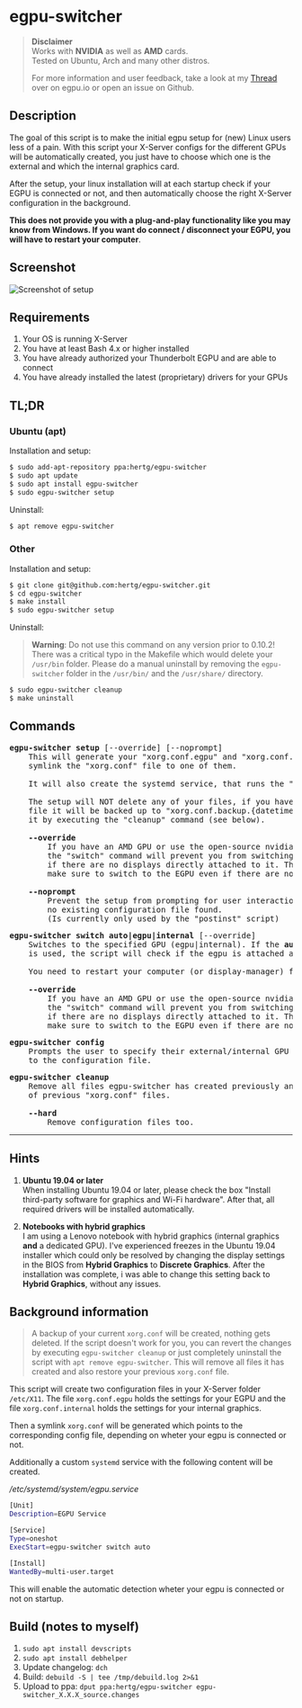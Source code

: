 # egpu-switcher

> **Disclaimer**\
> Works with **NVIDIA** as well as **AMD** cards.\
> Tested on Ubuntu, Arch and many other distros.
>
> For more information and user feedback, take a look at my [Thread](https://egpu.io/forums/thunderbolt-linux-setup/ubuntu-19-04-easy-to-use-setup-script-for-your-egpu/) over on egpu.io or open an issue on Github.

## Description
The goal of this script is to make the initial egpu setup for (new) Linux users less of a pain. With this script your X-Server configs for the different GPUs will be automatically created, you just have to choose which one is the external and which the internal graphics card.

After the setup, your linux installation will at each startup check if your EGPU is connected or not, and then automatically choose the right X-Server configuration in the background.

**This does not provide you with a plug-and-play functionality like you may know from Windows. If you want do connect / disconnect your EGPU, you will have to restart your computer**.

## Screenshot
![Screenshot of setup](https://raw.githubusercontent.com/hertg/egpu-switcher/master/images/screenshot_setup.png)

## Requirements
1. Your OS is running X-Server
1. You have at least Bash 4.x or higher installed
1. You have already authorized your Thunderbolt EGPU and are able to connect
1. You have already installed the latest (proprietary) drivers for your GPUs

## TL;DR

### Ubuntu (apt)
Installation and setup:
```bash
$ sudo add-apt-repository ppa:hertg/egpu-switcher
$ sudo apt update
$ sudo apt install egpu-switcher
$ sudo egpu-switcher setup
```

Uninstall:
```bash
$ apt remove egpu-switcher
```

### Other
Installation and setup:
```bash
$ git clone git@github.com:hertg/egpu-switcher.git
$ cd egpu-switcher
$ make install
$ sudo egpu-switcher setup
```

Uninstall: 
> **Warning**: Do not use this command on any version prior to 0.10.2!
> There was a critical typo in the Makefile which would delete your `/usr/bin` folder. Please do a manual uninstall by removing the `egpu-switcher` folder in the `/usr/bin/` and the `/usr/share/` directory.
```bash
$ sudo egpu-switcher cleanup
$ make uninstall
```

## Commands
<pre>
<b>egpu-switcher setup</b> [--override] [--noprompt]
    This will generate your "xorg.conf.egpu" and "xorg.conf.internal" files and 
    symlink the "xorg.conf" file to one of them.

    It will also create the systemd service, that runs the "switch" command on each startup.

    The setup will NOT delete any of your files, if you have an existing "xorg.conf"
    file it will be backed up to "xorg.conf.backup.{datetime}". You can later revert
    it by executing the "cleanup" command (see below).

    <b>--override</b>
        If you have an AMD GPU or use the open-source nvidia drivers, 
        the "switch" command will prevent you from switching to the EGPU
        if there are no displays directly attached to it. This flag will
        make sure to switch to the EGPU even if there are no displays attached.

    <b>--noprompt</b>
        Prevent the setup from prompting for user interaction if there is
        no existing configuration file found. 
        (Is currently only used by the "postinst" script)
</pre>

<pre>
<b>egpu-switcher switch auto|egpu|internal</b> [--override]
    Switches to the specified GPU (egpu|internal). If the <b>auto</b> parameter 
    is used, the script will check if the egpu is attached and switch accordingly.
    
    You need to restart your computer (or display-manager) for this to take effect.

    <b>--override</b>
        If you have an AMD GPU or use the open-source nvidia drivers, 
        the "switch" command will prevent you from switching to the EGPU
        if there are no displays directly attached to it. This flag will
        make sure to switch to the EGPU even if there are no displays attached.
</pre>

<pre>
<b>egpu-switcher config</b>
    Prompts the user to specify their external/internal GPU and saves their answer
    to the configuration file.
</pre>

<pre>
<b>egpu-switcher cleanup</b>
    Remove all files egpu-switcher has created previously and restore the backup
    of previous "xorg.conf" files.

    <b>--hard</b>
        Remove configuration files too.
</pre>

---

## Hints

1. **Ubuntu 19.04 or later**\
When installing Ubuntu 19.04 or later, please check the box "Install third-party software for graphics and Wi-Fi hardware". After that, all required drivers will be installed automatically.

1. **Notebooks with hybrid graphics**\
I am using a Lenovo notebook with hybrid graphics (internal graphics **and** a dedicated GPU). I've experienced freezes in the Ubuntu 19.04 installer which could only be resolved by changing the display settings in the BIOS from **Hybrid Graphics** to **Discrete Graphics**. After the installation was complete, i was able to change this setting back to **Hybrid Graphics**, without any issues.

## Background information
> A backup of your current `xorg.conf` will be created, nothing gets deleted. If the script doesn't work for you, you can revert the changes by executing `egpu-switcher cleanup` or just completely uninstall the script with `apt remove egpu-switcher`. This will remove all files it has created and also restore your previous `xorg.conf` file.

This script will create two configuration files in your X-Server folder `/etc/X11`.
The file `xorg.conf.egpu` holds the settings for your EGPU and the file `xorg.conf.internal` holds the settings for your internal graphics.

Then a symlink `xorg.conf` will be generated which points to the corresponding config file, depending on wheter your egpu is connected or not.

Additionally a custom `systemd` service with the following content will be created.

*/etc/systemd/system/egpu.service*
```bash
[Unit]
Description=EGPU Service

[Service]
Type=oneshot
ExecStart=egpu-switcher switch auto

[Install]
WantedBy=multi-user.target
```

This will enable the automatic detection wheter your egpu is connected or not on startup.

## Build (notes to myself)
1. `sudo apt install devscripts`
1. `sudo apt install debhelper`
1. Update changelog: `dch`
1. Build: `debuild -S | tee /tmp/debuild.log 2>&1`
1. Upload to ppa: `dput ppa:hertg/egpu-switcher egpu-switcher_X.X.X_source.changes`
